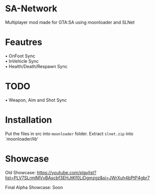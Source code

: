 # SA-Network
Multiplayer mod made for GTA:SA using moonloader and SLNet

# Feautres
• OnFoot Sync <br>
• InVehicle Sync <br>
• Health/Death/Respawn Sync

# TODO 
• Weapon, Aim and Shot Sync

# Installation 

Put the files in src into `moonloader` folder. 
Extract `slnet.zip` into `moonloader/lib'

# Showcase 
Old Showcase: https://youtube.com/playlist?list=PLV7SLrmlMVvBAscbf3EHJtKf0LiDgmzgz&si=JWrXuh4bPtP4gbr7

Final Alpha Showcase: Soon
